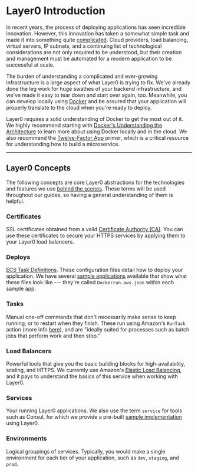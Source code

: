 # Layer0 Introduction

In recent years, the process of deploying applications has seen incredible innovation. However, this innovation has taken a somewhat simple task and made it into something quite [complicated](https://www.nginx.com/blog/microservices-at-netflix-architectural-best-practices/). Cloud providers, load balancing, virtual servers, IP subnets, and a continuing list of technological considerations are not only required to be understood, but their creation and management must be automated for a modern application to be successful at scale.

The burden of understanding a complicated and ever-growing infrastructure is a large aspect of what Layer0 is trying to fix. We've already done the leg work for huge swathes of your backend infrastructure, and we've made it easy to tear down and start over again, too. Meanwhile, you can develop locally using [Docker](https://docs.docker.com/engine/understanding-docker/) and be assured that your application will properly translate to the cloud when you're ready to deploy.

Layer0 requires a solid understanding of Docker to get the most out of it. We highly recommend starting with [Docker's Understanding the Architecture](https://docs.docker.com/engine/understanding-docker/) to learn more about using Docker locally and in the cloud. We also recommend the [Twelve-Factor App](http://12factor.net/) primer, which is a critical resource for understanding how to build a microservice.

---
## Layer0 Concepts

The following concepts are core Layer0 abstractions for the technologies and features we use [behind the scenes](reference/architecture.md). These terms will be used throughout our guides, so having a general understanding of them is helpful.

### Certificates

SSL certificates obtained from a valid [Certificate Authority (CA)](https://en.wikipedia.org/wiki/Certificate_authority). You can use these certificates to secure your HTTPS services by applying them to your Layer0 load balancers.

### Deploys

[ECS Task Definitions](http://docs.aws.amazon.com/AmazonECS/latest/developerguide/task_defintions.html). These configuration files detail how to deploy your application. We have several [sample applications](https://github.com/quintilesims/layer0-examples) available that show what these files look like --- they're called `Dockerrun.aws.json` within each sample app.

### Tasks

Manual one-off commands that don't necessarily make sense to keep running, or to restart when they finish. These run using Amazon's `RunTask` action (more info [here](http://docs.aws.amazon.com/AmazonECS/latest/developerguide/scheduling_tasks.html)), and are "ideally suited for processes such as batch jobs that perform work and then stop."

### Load Balancers

Powerful tools that give you the basic building blocks for high-availability, scaling, and HTTPS. We currently use Amazon's [Elastic Load Balancing](https://aws.amazon.com/elasticloadbalancing/), and it pays to understand the basics of this service when working with Layer0.

### Services

Your running Layer0 applications. We also use the term `service` for tools such as Consul, for which we provide a pre-built [sample implementation](guides/consul) using Layer0.

### Environments

Logical groupings of services. Typically, you would make a single environment for each tier of your application, such as `dev`, `staging`, and `prod`.
